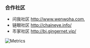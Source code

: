 ### 合作社区

- 问我社区 http://www.wenwoha.com, 
- 链眼社区 http://chaineye.info/ 
- 币家社区 http://bj.gingernet.vip/

![Metrics](https://metrics.lecoq.io/guoshijiang?template=terminal&base=header%2C%20activity%2C%20community%2C%20repositories%2C%20metadata&base.indepth=false&base.hireable=false&base.skip=false&config.timezone=Asia%2FShanghai)
